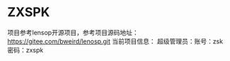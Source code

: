 # ZXSPK
项目参考lensop开源项目，参考项目源码地址：https://gitee.com/bweird/lenosp.git
当前项目信息：
超级管理员：账号：zsk     密码：zxspk
